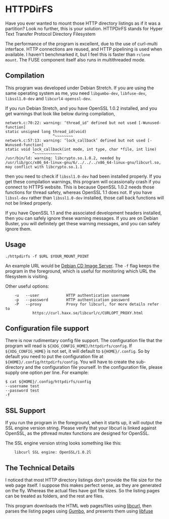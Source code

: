 # HTTPDirFS

Have you ever wanted to mount those HTTP directory listings as if it was a partition? Look no further, this is your solution.  HTTPDirFS stands for Hyper Text Transfer Protocol Directory Filesystem

The performance of the program is excellent, due to the use of curl-multi interface. HTTP connections are reused, and HTTP pipelining is used when available. I haven't benchmarked it, but I feel this is faster than ``rclone mount``. The FUSE component itself also runs in multithreaded mode.

## Compilation
This program was developed under Debian Stretch. If you are using the same operating system as me, you need ``libgumbo-dev``, ``libfuse-dev``, ``libssl1.0-dev`` and ``libcurl4-openssl-dev``.

If you run Debian Stretch, and you have OpenSSL 1.0.2 installed, and you get warnings that look like below during compilation,

    network.c:70:22: warning: ‘thread_id’ defined but not used [-Wunused-function]
    static unsigned long thread_id(void)
                         ^~~~~~~~~
    network.c:57:13: warning: ‘lock_callback’ defined but not used [-Wunused-function]
    static void lock_callback(int mode, int type, char *file, int line)
                ^~~~~~~~~~~~~
    /usr/bin/ld: warning: libcrypto.so.1.0.2, needed by /usr/lib/gcc/x86_64-linux-gnu/6/../../../x86_64-linux-gnu/libcurl.so, may conflict with libcrypto.so.1.1

then you need to check if ``libssl1.0-dev`` had been installed properly. If you get these compilation warnings, this program will ocassionally crash if you connect to HTTPS website. This is because OpenSSL 1.0.2 needs those functions for thread safety, whereas OpenSSL 1.1 does not. If you have ``libssl-dev`` rather than ``libssl1.0-dev`` installed, those call back functions will not be linked properly.

If you have OpenSSL 1.1 and the associated development headers installed, then you can safely ignore these warning messages. If you are on Debian Buster, you will definitely get these warning messages, and you can safely ignore them. 

## Usage

	./httpdirfs -f $URL $YOUR_MOUNT_POINT

An example URL would be [Debian CD Image Server](https://cdimage.debian.org/debian-cd/). The ``-f`` flag keeps the program in the foreground, which is useful for monitoring which URL the filesystem is visiting. 

Other useful options:

        -u   --user            HTTP authentication username
        -p   --password        HTTP authentication password
        -P   --proxy           Proxy for libcurl, for more details refer to
				https://curl.haxx.se/libcurl/c/CURLOPT_PROXY.html

## Configuration file support
There is now rudimentary config file support. The configuration file that the program will read is ``${XDG_CONFIG_HOME}/httpdirfs/config``. If ``${XDG_CONFIG_HOME}`` is not set, it will default to ``${HOME}/.config``. So by default you need to put the configuration file at ``${HOME}/.config/httpdirfs/config``. You will have to create the sub-directory and the configuration file yourself. In the configuration file, please supply one option per line. For example: 

	$ cat ${HOME}/.config/httpdirfs/config
	--username test
	--password test
	-f

## SSL Support

If you run the program in the foreground, when it starts up, it will output the SSL engine version string. Please verify that your libcurl is linked against OpenSSL, as the pthread mutex functions are designed for OpenSSL.

The SSL engine version string looks something like this:

        libcurl SSL engine: OpenSSL/1.0.2l

## The Technical Details
I noticed that most HTTP directory listings don't provide the file size for the web page itself. I suppose this makes perfect sense, as they are generated on the fly. Whereas the actual files have got file sizes. So the listing pages can be treated as folders, and the rest are files. 

This program downloads the HTML web pages/files using [libcurl](https://curl.haxx.se/libcurl/), then parses the listing pages using [Gumbo](https://github.com/google/gumbo-parser), and presents them using [libfuse](https://github.com/libfuse/libfuse)
